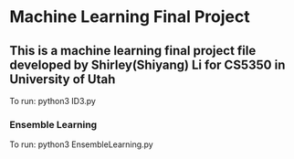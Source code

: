 # Machine Learning Final Project
## This is a machine learning final project file developed by Shirley(Shiyang) Li for CS5350 in University of Utah
To run: python3 ID3.py</br>
### Ensemble Learning
To run: python3 EnsembleLearning.py